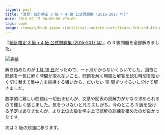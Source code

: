 ```yaml
---
layout: post
title: "演習｜統計検定 3 級 • 4 級 公式問題集 (2015-2017 年)"
date: 2019-02-17 00:00:00 +09:00
tags: book
image: /images/book-japan-statistical-society-certificate-3rd-and-4th-grade-questions.jpg
---
```


『[統計検定 3 級 • 4 級 公式問題集 (2015-2017 年)](https://jitsumu.hondana.jp/book/index.php?book_no=348509)』の 3 級問題を全部解きました。

![表紙](/images/book-japan-statistical-society-certificate-3rd-and-4th-grade-questions.jpg)

解き始めたのが [1 月 19 日](https://twitter.com/nhiroki_/status/1086639916295938049)だったので、一ヶ月かからないくらいでした。回毎に問題を一気に解く時間が取れないこと、問題を解く時間と解答を読む時間を細かく切り替えて集中力を維持する狙いから、だいたい 10 問ずつぐらいに分けて解きました。

数学的に難しい問題は一切出ませんが、文章や図表の読解力がかなり求められるので難しく感じました。気をつけないと凡ミスしがち。今のところ 3 級を受ける予定はありませんが、より上位の級を学ぶ上で読解の訓練を積めたのが良かったです。

次は 2 級の勉強に移ります。